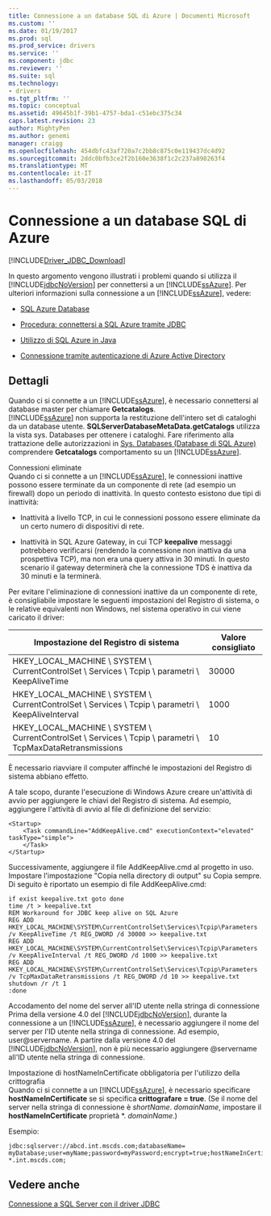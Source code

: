 ```yaml
---
title: Connessione a un database SQL di Azure | Documenti Microsoft
ms.custom: ''
ms.date: 01/19/2017
ms.prod: sql
ms.prod_service: drivers
ms.service: ''
ms.component: jdbc
ms.reviewer: ''
ms.suite: sql
ms.technology:
- drivers
ms.tgt_pltfrm: ''
ms.topic: conceptual
ms.assetid: 49645b1f-39b1-4757-bda1-c51ebc375c34
caps.latest.revision: 23
author: MightyPen
ms.author: genemi
manager: craigg
ms.openlocfilehash: 454dbfc43af720a7c2bb8c875c0e119437dc4d92
ms.sourcegitcommit: 2ddc0bfb3ce2f2b160e3638f1c2c237a898263f4
ms.translationtype: MT
ms.contentlocale: it-IT
ms.lasthandoff: 05/03/2018
---
```

# <a name="connecting-to-an-azure-sql-database"></a>Connessione a un database SQL di Azure
[!INCLUDE[Driver_JDBC_Download](../../includes/driver_jdbc_download.md)]

  In questo argomento vengono illustrati i problemi quando si utilizza il [!INCLUDE[jdbcNoVersion](../../includes/jdbcnoversion_md.md)] per connettersi a un [!INCLUDE[ssAzure](../../includes/ssazure_md.md)]. Per ulteriori informazioni sulla connessione a un [!INCLUDE[ssAzure](../../includes/ssazure_md.md)], vedere:  
  
-   [SQL Azure Database](http://go.microsoft.com/fwlink/?LinkID=202490)  
  
-   [Procedura: connettersi a SQL Azure tramite JDBC](http://msdn.microsoft.com/library/gg715284.aspx)  
  
-   [Utilizzo di SQL Azure in Java](http://msdn.microsoft.com/library/windowsazure/hh749029(VS.103).aspx)

-   [Connessione tramite autenticazione di Azure Active Directory](../../connect/jdbc/connecting-using-azure-active-directory-authentication.md)  
  
## <a name="details"></a>Dettagli  
 Quando ci si connette a un [!INCLUDE[ssAzure](../../includes/ssazure_md.md)], è necessario connettersi al database master per chiamare **Getcatalogs**.  
 [!INCLUDE[ssAzure](../../includes/ssazure_md.md)] non supporta la restituzione dell'intero set di cataloghi da un database utente. **SQLServerDatabaseMetaData.getCatalogs** utilizza la vista sys. Databases per ottenere i cataloghi. Fare riferimento alla trattazione delle autorizzazioni in [Sys. Databases (Database di SQL Azure)](http://go.microsoft.com/fwlink/?LinkId=217396) comprendere **Getcatalogs** comportamento su un [!INCLUDE[ssAzure](../../includes/ssazure_md.md)].  
  
 Connessioni eliminate  
 Quando ci si connette a un [!INCLUDE[ssAzure](../../includes/ssazure_md.md)], le connessioni inattive possono essere terminate da un componente di rete (ad esempio un firewall) dopo un periodo di inattività. In questo contesto esistono due tipi di inattività:  
  
-   Inattività a livello TCP, in cui le connessioni possono essere eliminate da un certo numero di dispositivi di rete.  
  
-   Inattività in SQL Azure Gateway, in cui TCP **keepalive** messaggi potrebbero verificarsi (rendendo la connessione non inattiva da una prospettiva TCP), ma non era una query attiva in 30 minuti. In questo scenario il gateway determinerà che la connessione TDS è inattiva da 30 minuti e la terminerà.  
  
 Per evitare l'eliminazione di connessioni inattive da un componente di rete, è consigliabile impostare le seguenti impostazioni del Registro di sistema, o le relative equivalenti non Windows, nel sistema operativo in cui viene caricato il driver:  
  
|Impostazione del Registro di sistema|Valore consigliato|  
|----------------------|-----------------------|  
|HKEY_LOCAL_MACHINE \ SYSTEM \ CurrentControlSet \ Services \ Tcpip \ parametri \ KeepAliveTime|30000|  
|HKEY_LOCAL_MACHINE \ SYSTEM \ CurrentControlSet \ Services \ Tcpip \ parametri \ KeepAliveInterval|1000|  
|HKEY_LOCAL_MACHINE \ SYSTEM \ CurrentControlSet \ Services \ Tcpip \ parametri \ TcpMaxDataRetransmissions|10|  
  
 È necessario riavviare il computer affinché le impostazioni del Registro di sistema abbiano effetto.  
  
 A tale scopo, durante l'esecuzione di Windows Azure creare un'attività di avvio per aggiungere le chiavi del Registro di sistema.  Ad esempio, aggiungere l'attività di avvio al file di definizione del servizio:  
  
```  
<Startup>  
    <Task commandLine="AddKeepAlive.cmd" executionContext="elevated" taskType="simple">  
    </Task>  
</Startup>  
```  
  
 Successivamente, aggiungere il file AddKeepAlive.cmd al progetto in uso. Impostare l'impostazione "Copia nella directory di output" su Copia sempre. Di seguito è riportato un esempio di file AddKeepAlive.cmd:  
  
```  
if exist keepalive.txt goto done  
time /t > keepalive.txt  
REM Workaround for JDBC keep alive on SQL Azure  
REG ADD HKEY_LOCAL_MACHINE\SYSTEM\CurrentControlSet\Services\Tcpip\Parameters /v KeepAliveTime /t REG_DWORD /d 30000 >> keepalive.txt  
REG ADD HKEY_LOCAL_MACHINE\SYSTEM\CurrentControlSet\Services\Tcpip\Parameters /v KeepAliveInterval /t REG_DWORD /d 1000 >> keepalive.txt  
REG ADD HKEY_LOCAL_MACHINE\SYSTEM\CurrentControlSet\Services\Tcpip\Parameters /v TcpMaxDataRetransmissions /t REG_DWORD /d 10 >> keepalive.txt  
shutdown /r /t 1  
:done  
```  
  
 Accodamento del nome del server all'ID utente nella stringa di connessione  
 Prima della versione 4.0 del [!INCLUDE[jdbcNoVersion](../../includes/jdbcnoversion_md.md)], durante la connessione a un [!INCLUDE[ssAzure](../../includes/ssazure_md.md)], è necessario aggiungere il nome del server per l'ID utente nella stringa di connessione. Ad esempio, user@servername. A partire dalla versione 4.0 del [!INCLUDE[jdbcNoVersion](../../includes/jdbcnoversion_md.md)], non è più necessario aggiungere @servername all'ID utente nella stringa di connessione.  
  
 Impostazione di hostNameInCertificate obbligatoria per l'utilizzo della crittografia  
 Quando ci si connette a un [!INCLUDE[ssAzure](../../includes/ssazure_md.md)], è necessario specificare **hostNameInCertificate** se si specifica **crittografare = true**. (Se il nome del server nella stringa di connessione è *shortName*. *domainName*, impostare il **hostNameInCertificate** proprietà \*. *domainName*.)  
  
 Esempio:  
  
```  
jdbc:sqlserver://abcd.int.mscds.com;databaseName= myDatabase;user=myName;password=myPassword;encrypt=true;hostNameInCertificate= *.int.mscds.com;  
```  
  
## <a name="see-also"></a>Vedere anche  
 [Connessione a SQL Server con il driver JDBC](../../connect/jdbc/connecting-to-sql-server-with-the-jdbc-driver.md)  
  
  
